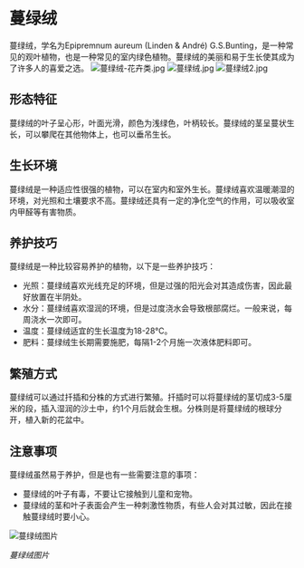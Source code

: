 # 蔓绿绒

蔓绿绒，学名为Epipremnum aureum (Linden & André) G.S.Bunting，是一种常见的观叶植物，也是一种常见的室内绿色植物。蔓绿绒的美丽和易于生长使其成为了许多人的喜爱之选。
![蔓绿绒-花卉类.jpg](https://pic4.58cdn.com.cn/nowater/webim/big/n_v2cece93890ba34309a9af3a7836155a6b.jpg)
![蔓绿绒.jpg](https://pic2.58cdn.com.cn/nowater/webim/big/n_v2167975bd001e4c2ca119f9d9d951495e.jpg)
![蔓绿绒2.jpg](https://pic2.58cdn.com.cn/nowater/webim/big/n_v2309be33b45224a7992ec574b139c0095.jpg)
## 形态特征

蔓绿绒的叶子呈心形，叶面光滑，颜色为浅绿色，叶柄较长。蔓绿绒的茎呈蔓状生长，可以攀爬在其他物体上，也可以垂吊生长。

## 生长环境

蔓绿绒是一种适应性很强的植物，可以在室内和室外生长。蔓绿绒喜欢温暖潮湿的环境，对光照和土壤要求不高。蔓绿绒还具有一定的净化空气的作用，可以吸收室内甲醛等有害物质。

## 养护技巧

蔓绿绒是一种比较容易养护的植物，以下是一些养护技巧：

- 光照：蔓绿绒喜欢光线充足的环境，但是过强的阳光会对其造成伤害，因此最好放置在半阴处。
- 水分：蔓绿绒喜欢湿润的环境，但是过度浇水会导致根部腐烂。一般来说，每周浇水一次即可。
- 温度：蔓绿绒适宜的生长温度为18-28℃。
- 肥料：蔓绿绒生长期需要施肥，每隔1-2个月施一次液体肥料即可。

## 繁殖方式

蔓绿绒可以通过扦插和分株的方式进行繁殖。扦插时可以将蔓绿绒的茎切成3-5厘米的段，插入湿润的沙土中，约1个月后就会生根。分株则是将蔓绿绒的根球分开，植入新的花盆中。

## 注意事项

蔓绿绒虽然易于养护，但是也有一些需要注意的事项：

- 蔓绿绒的叶子有毒，不要让它接触到儿童和宠物。
- 蔓绿绒的茎和叶子表面会产生一种刺激性物质，有些人会对其过敏，因此在接触蔓绿绒时要小心。

![蔓绿绒图片](https://upload.wikimedia.org/wikipedia/commons/thumb/7/7d/Epipremnum_aureum_1.jpg/240px-Epipremnum_aureum_1.jpg)

*蔓绿绒图片*

